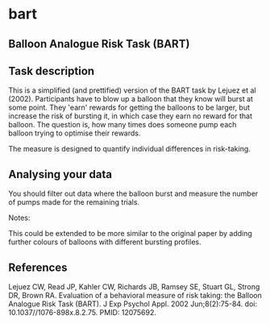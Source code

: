 # bart
Balloon Analogue Risk Task (BART) 
------------------------------------------------------------------

Task description
-----------------
    
This is a simplified (and prettified) version of the BART task by 
Lejuez et al (2002). Participants have to blow up a balloon that they know
will burst at some point. They 'earn' rewards for getting the balloons to be
larger, but increase the risk of bursting it, in which case they earn no 
reward for that balloon. The question is, how many times does someone pump
each balloon trying to optimise their rewards. 

The measure is designed to quantify individual differences in risk-taking.

Analysing your data
---------------------

You should filter out data where the balloon burst and measure the number of 
pumps made for the remaining trials.

Notes: 
    
This could be extended to be more similar to the original paper by adding
further colours of balloons with different bursting profiles.

References
------------

Lejuez CW, Read JP, Kahler CW, Richards JB, Ramsey SE, Stuart GL, Strong DR, Brown RA. Evaluation of a behavioral measure of risk taking: the Balloon Analogue Risk Task (BART). J Exp Psychol Appl. 2002 Jun;8(2):75-84. doi: 10.1037//1076-898x.8.2.75. PMID: 12075692.
